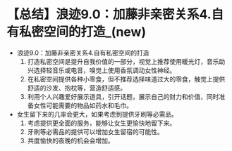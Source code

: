 # 【总结】浪迹9.0：加藤非亲密关系4.自有私密空间的打造_(new)

-   浪迹9.0：加藤非亲密关系4.自有私密空间的打造
    1.  打造私密空间是提升自我价值的一部分，视觉上推荐使用暖光灯，音乐助兴选择轻音乐或电音，嗅觉上使用香氛调动女性神经。
    2.  在私密空间提供各种小零食，但不推荐选择味道过大的零食，触觉上提供舒适的沙发、抱枕等，营造舒适感。
    3.  利用个人兴趣爱好展示道具，引开话题，展示自己的财力和价值，同时准备女性可能需要的物品如药水和毛巾。
-   女生留下来的几率会更大，如果考虑到提供牙刷等必需品。
    1.  考虑提供更全面的服务，能够让女生更愉快地留下来。
    2.  牙刷等必需品的提供可以增加女生留宿的可能性。
    3.  共度愉快的夜晚的机会会增加。